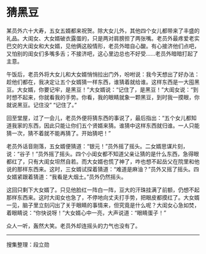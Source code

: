 # 猜黑豆

某员外六十大寿，五女五婿都来祝贺。除大女儿外，其他四个女儿都带来了丰盛的礼品。大闺女、大女婿破衣露蛋的，只是两对肩膀担了两张嘴。老员外最疼爱老实巴交的大闺女和大女婿，见他俩这般情形，老员外暗自心酸。有心接济他们点吧，又怕别的闺女们多嘴多舌；不接济吧，这心里边总也不好受......老员外暗暗打起了主意。

午饭后，老员外将大女儿和大女婿悄悄拉出门外，吩咐说：我今天想出了好办法：趁他们都在，我决定让五个女婿猜一样东西，谁猜着就给谁。这样东西是一大囤黑豆。大女婿，你要记牢，是黑豆！”大女婿说：“记住了，是黑豆！”大闺女说：“到时想不起来，你就看我的手势。你看，我的眼睛就象一颗黑豆，到时我一摸眼，你就说黑豆。记住没” “记住了。”

回至堂屋，过了一会儿，老员外便将猜东西的事说了，最后指出：“五个女儿都知道我家的东西，因此只能让你们五个贤婿来猜。谁猜中这样东西就归谁。一人只能猜一次，猜不着就不能再猜了。开始猜吧！”

老员外话音刚落，五女婿便猜道：“银元！”员外摇了摇头。二女婿思谋片刻，说：“谷子！”员外摇了摇头。四个小闺女都不知道父亲让猜的是什么东西，急得眼都红了，只有大闺女坦然自若。而大女婿也慌了神了，咋也想不起岳父在院里和他说的那样东西来。这时，三女婿试探着猜道：“难道是麻油？”员外又摇了摇头。四女婿紧跟着猜道：“我看是大烟土。”员外仍然摇头。

这回只剩下大女婿了。只见他脸红一阵白一阵，豆大的汗珠挂满了前额，仍想不起那样东西来。这时大闺女也急了，不停地向丈夫打手势，把眼皮都摸红了。大女婿一见，脑子里立刻闪出了关于眼睛的事情来，但究竟是什么呢？大闺女心急如焚，着眼睛说：“你快说呀！”大女婿心中一亮，大声说道：“眼睛蛋子！”

众人一听，轰然大笑。老员外却连摇头的力气也没有了。

---

搜集整理：段立勋